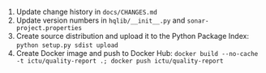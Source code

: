1. Update change history in `docs/CHANGES.md`
1. Update version numbers in `hqlib/__init__.py` and  `sonar-project.properties`
1. Create source distribution and upload it to the Python Package Index: 
   `python setup.py sdist upload`
1. Create Docker image and push to Docker Hub: 
   `docker build --no-cache -t ictu/quality-report .; docker push ictu/quality-report`
